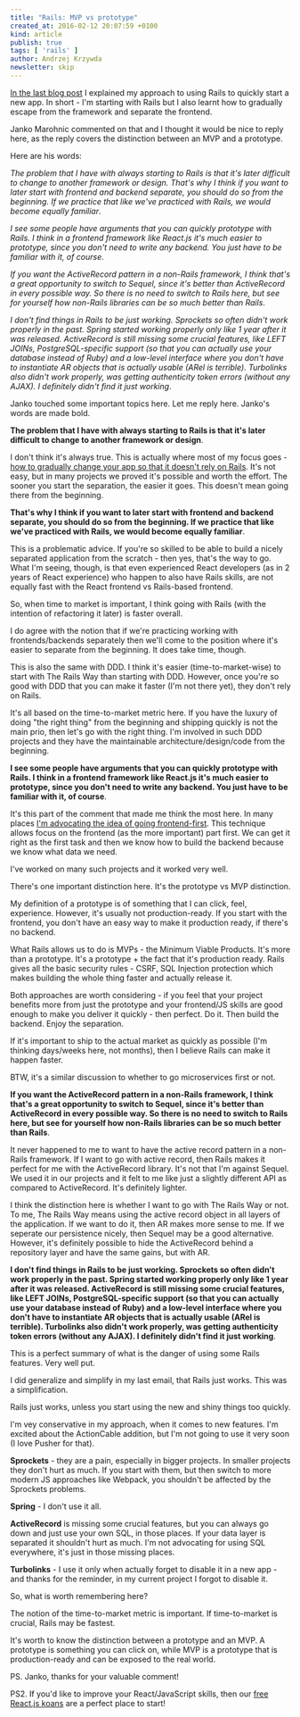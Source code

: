 ```yaml
---
title: "Rails: MVP vs prototype"
created_at: 2016-02-12 20:07:59 +0100
kind: article
publish: true
tags: [ 'rails' ]
author: Andrzej Krzywda
newsletter: skip
---
```


[In the last blog post](http://blog.arkency.com/2016/02/where-and-why-im-still-using-rails/) I explained my approach to using Rails  to quickly start a new app. In short - I'm starting with Rails but I also learnt how to gradually escape from the framework and separate the frontend.

Janko Marohnic commented on that and I thought it would be nice to reply here, as the reply covers the distinction between an MVP and a prototype.

<!-- more -->

Here are his words:
 

*The problem that I have with always starting to Rails is that it's later difficult to change to another framework or design. That's why I think if you want to later start with frontend and backend separate, you should do so from the beginning. If we practice that like we've practiced with Rails, we would become equally familiar*.

*I see some people have arguments that you can quickly prototype with Rails. I think in a frontend framework like React.js it's much easier to prototype, since you don't need to write any backend. You just have to be familiar with it, of course*.

*If you want the ActiveRecord pattern in a non-Rails framework, I think that's a great opportunity to switch to Sequel, since it's better than ActiveRecord in every possible way. So there is no need to switch to Rails here, but see for yourself how non-Rails libraries can be so much better than Rails*.

*I don't find things in Rails to be just working. Sprockets so often didn't work properly in the past. Spring started working properly only like 1 year after it was released. ActiveRecord is still missing some crucial features, like LEFT JOINs, PostgreSQL-specific support (so that you can actually use your database instead of Ruby) and a low-level interface where you don't have to instantiate AR objects that is actually usable (ARel is terrible). Turbolinks also didn't work properly, was getting authenticity token errors (without any AJAX). I definitely didn't find it just working*.



Janko touched some important topics here. Let me reply here. Janko's words are made bold.

**The problem that I have with always starting to Rails is that it's later difficult to change to another framework or design**. 

I don't think it's always true. This is actually where most of my focus goes - [how to gradually change your app so that it doesn't rely on Rails](http://rails-refactoring.com). It's not easy, but in many projects we proved it's possible and worth the effort. The sooner you start the separation, the easier it goes. This doesn't mean going there from the beginning.

**That's why I think if you want to later start with frontend and backend separate, you should do so from the beginning. If we practice that like we've practiced with Rails, we would become equally familiar**.

This is a problematic advice. If you're so skilled to be able to build a nicely separated application from the scratch - then yes, that's the way to go. What I'm seeing, though, is that even experienced React developers (as in 2 years of React experience) who happen to also have Rails skills, are not equally fast with the React frontend vs Rails-based frontend. 

So, when time to market is important, I think going with Rails (with the intention of refactoring it later) is faster overall.

I do agree with the notion that if we're practicing working with frontends/backends separately then we'll come to the position where it's easier to separate from the beginning. It does take time, though.

This is also the same with DDD. I think it's easier (time-to-market-wise) to start with The Rails Way than starting with DDD. However, once you're so good with DDD that you can make it faster (I'm not there yet), they don't rely on Rails.

It's all based on the time-to-market metric here. If you have the luxury of doing "the right thing" from the beginning and shipping quickly is not the main prio, then let's go with the right thing. I'm involved in such DDD projects and they have the maintainable architecture/design/code from the beginning.

**I see some people have arguments that you can quickly prototype with Rails. I think in a frontend framework like React.js it's much easier to prototype, since you don't need to write any backend. You just have to be familiar with it, of course**.

It's this part of the comment that made me think the most here. In many places [I'm advocating the idea of going frontend-first](http://andrzejonsoftware.blogspot.com/2013/02/frontend-first.html). This technique allows focus on the frontend (as the more important) part first. We can get it right as the first task and then we know how to build the backend because we know what data we need.

I've worked on many such projects and it worked very well.

There's one important distinction here. It's the prototype vs MVP distinction.

My definition of a prototype is of something that I can click, feel, experience. However, it's usually not production-ready. If you start with the frontend, you don't have an easy way to make it production ready, if there's no backend.

What Rails allows us to do is MVPs - the Minimum Viable Products. It's more than a prototype. It's a prototype + the fact that it's production ready. Rails gives all the basic security rules - CSRF, SQL Injection protection which makes building the whole thing faster and actually release it.

Both approaches are worth considering - if you feel that your project benefits more from just the prototype and your frontend/JS skills are good enough to make you deliver it quickly - then perfect. Do it. Then build the backend. Enjoy the separation.

If it's important to ship to the actual market as quickly as possible (I'm thinking days/weeks here, not months), then I believe Rails can make it happen faster.

BTW, it's a similar discussion to whether to go microservices first or not.

**If you want the ActiveRecord pattern in a non-Rails framework, I think that's a great opportunity to switch to Sequel, since it's better than ActiveRecord in every possible way. So there is no need to switch to Rails here, but see for yourself how non-Rails libraries can be so much better than Rails**.

It never happened to me to want to have the active record pattern in a non-Rails framework. If I  want to go with active record, then Rails makes it perfect for me with the ActiveRecord library. 
It's not that I'm against Sequel. We used it in our projects and it felt to me like just a slightly different API as compared to ActiveRecord. It's definitely lighter.

I think the distinction here is whether I want to go with The Rails Way or not. To me, The Rails Way means using the active record object in all layers of the application. If we want to do it, then AR makes more sense to me. If we seperate our persistence nicely, then Sequel may be a good alternative. However, it's definitely possible to hide the ActiveRecord behind a repository layer and have the same gains, but with AR.

**I don't find things in Rails to be just working. Sprockets so often didn't work properly in the past. Spring started working properly only like 1 year after it was released. ActiveRecord is still missing some crucial features, like LEFT JOINs, PostgreSQL-specific support (so that you can actually use your database instead of Ruby) and a low-level interface where you don't have to instantiate AR objects that is actually usable (ARel is terrible). Turbolinks also didn't work properly, was getting authenticity token errors (without any AJAX). I definitely didn't find it just working**.

This is a perfect summary of what is the danger of using some Rails features. Very well put.

I did generalize and simplify in my last email, that Rails just works. This was a simplification.

Rails just works, unless you start using the new and shiny things too quickly.

I'm vey conservative in my approach, when it comes to new features. I'm excited about the ActionCable addition, but I'm not going to use it very soon (I love Pusher for that).

**Sprockets** - they are a pain, especially in bigger projects. In smaller projects they don't hurt as much. If you start with them, but then switch to more modern JS approaches like Webpack, you shouldn't be affected by the Sprockets problems.

**Spring** - I don't use it all.

**ActiveRecord** is missing some crucial features, but you can always go down and just use your own SQL, in those places. If your data layer is separated it shouldn't hurt as much. I'm not advocating for using SQL everywhere, it's just in those missing places.

**Turbolinks** - I use it only when actually forget to disable it in a new app - and thanks for the reminder, in my current project I forgot to disable it. 



So, what is worth remembering here?

The notion of the time-to-market metric is important. If time-to-market is crucial, Rails may be fastest.

It's worth to know the distinction between a prototype and an MVP.
A prototype is something you can click on, while MVP is a prototype that is production-ready and can be exposed to the real world.


PS. Janko, thanks for your valuable comment!

PS2. If you'd like to improve your React/JavaScript skills, then our [free React.js koans](https://github.com/arkency/reactjs_koans) are a perfect place to start!
